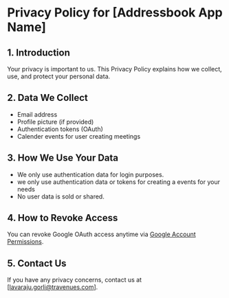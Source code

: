 # Privacy Policy for [Addressbook App Name]

## 1. Introduction
Your privacy is important to us. This Privacy Policy explains how we collect, use, and protect your personal data.

## 2. Data We Collect
- Email address
- Profile picture (if provided)
- Authentication tokens (OAuth)
- Calender events for user creating meetings

## 3. How We Use Your Data
- We only use authentication data for login purposes.
- we only use authentication data or tokens for creating a events for your needs
- No user data is sold or shared.

## 4. How to Revoke Access
You can revoke Google OAuth access anytime via [Google Account Permissions](https://myaccount.google.com/permissions).

## 5. Contact Us
If you have any privacy concerns, contact us at [lavaraju.gorli@travenues.com].
